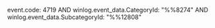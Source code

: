 event.code: 4719 AND winlog.event_data.CategoryId: "%%8274" AND winlog.event_data.SubcategoryId: "%%12808"
